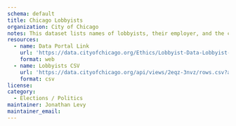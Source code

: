```yaml
---
schema: default
title: Chicago Lobbyists
organization: City of Chicago
notes: This dataset lists names of lobbyists, their employer, and the client of the employer.
resources:
  - name: Data Portal Link
    url: 'https://data.cityofchicago.org/Ethics/Lobbyist-Data-Lobbyist-Employer-Client-Combination/2eqz-3nvz'
    format: web
  - name: Lobbyists CSV
    url: 'https://data.cityofchicago.org/api/views/2eqz-3nvz/rows.csv?accessType=DOWNLOAD'
    format: csv
license:
category:
  - Elections / Politics
maintainer: Jonathan Levy
maintainer_email:
---
```

